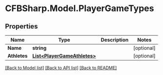 # CFBSharp.Model.PlayerGameTypes
## Properties

Name | Type | Description | Notes
------------ | ------------- | ------------- | -------------
**Name** | **string** |  | [optional] 
**Athletes** | [**List&lt;PlayerGameAthletes&gt;**](PlayerGameAthletes.md) |  | [optional] 

[[Back to Model list]](../README.md#documentation-for-models) [[Back to API list]](../README.md#documentation-for-api-endpoints) [[Back to README]](../README.md)

